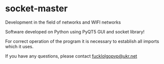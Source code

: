 # socket-master
 Development in the field of networks and WIFI networks
	
Software developed on Python using PyQT5 GUI and socket library!

For correct operation of the program it is necessary to establish all imports which it uses.

If you have any questions, please contact fucklolgopvp@ukr.net
